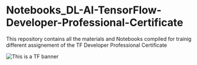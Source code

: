 # Notebooks_DL-AI-TensorFlow-Developer-Professional-Certificate
This repository contains all the materials and Notebooks compiled for trainig different assignement of the TF Developer Professional Certificate


![This is a TF banner
](https://github.com/Marouene-Oueslati/Notebooks_DL-AI-TensorFlow-Developer-Professional-Certificate/blob/master/TF1.png)
